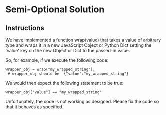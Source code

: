 # Semi-Optional Solution

## Instructions

We have implemented a function wrap(value) that takes a value of arbitrary type and wraps it in a new JavaScript Object or Python Dict setting the 'value' key on the new Object or Dict to the passed-in value.

So, for example, if we execute the following code:

```
wrapper_obj = wrap("my_wrapped_string"); 
 # wrapper_obj should be  {"value":"my_wrapped_string"}
```

We would then expect the following statement to be true:

```
wrapper_obj["value"] == "my_wrapped_string"
```

Unfortunately, the code is not working as designed. Please fix the code so that it behaves as specified.
